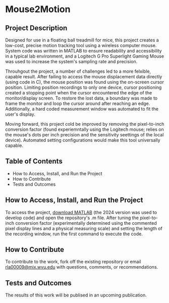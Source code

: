 # Mouse2Motion

## Project Description

Designed for use in a floating ball treadmill for mice, this project creates a low-cost, precise motion tracking tool using a wireless computer mouse. System code was written in MATLAB to ensure readability and accessibility in a typical lab environment, and a Logitech G Pro Superlight Gaming Mouse was used to increase the system's sampling rate and precision.

Throuhgout the project, a number of challenges led to a more felxible, capable result. After failing to access the mouse displacement data directly (using code in C), the mouse position was found using the on-screen cursor position. Limiting position recordings to only one device, cursor positioning created a stopping point when the cursor encountered the edge of the monitor/display screen. To restore the lost data, a boundary was made to frame the monitor and loop the cursor around after reaching an edge. Additionally, a hard coded measurement window was automated to fit the user's display.

Moving forward, this project cold be improved by removing the pixel-to-inch conversion factor (found experiemntally using the Logitech mouse; relies on the mouse's dots per inch precision and the sensitivity seettings of the local device). Automated setting configurations would make this tool universally capable.

## Table of Contents

* How to Access, Install, and Run the Project
* How to Contribute
* Tests and Outcomes

## How to Access, Install, and Run the Project

To access the project, [download MATLAB](https://www.mathworks.com/help/install/ug/install-products-with-internet-connection.html) (the 2024 version was used to develop code) and open the repository's .m file. After tuning the pixel-to-inch conversion factor (experimentally determined using the commented pixel display lines and a physical measuring scale) and setting the length of the recording window, run the first command to execute the code. 

## How to Contribute

To contribute to the work, fork off the existing repository or email rla00009@mix.wvu.edu with questions, comments, or recommendations.

## Tests and Outcomes

The results of this work will be publised in an upcoming publication.
